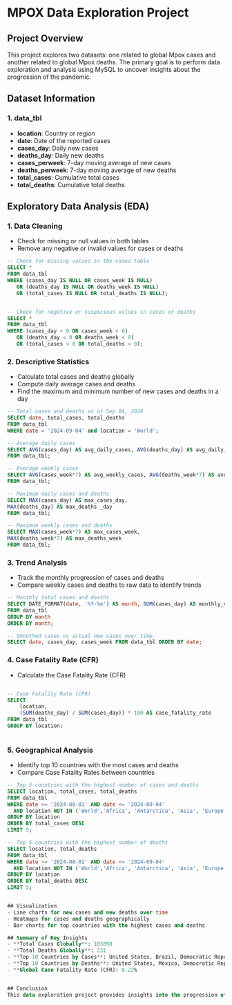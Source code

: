 
# MPOX Data Exploration Project

## Project Overview
This project explores two datasets: one related to global Mpox cases and another related to global Mpox deaths. The primary goal is to perform data exploration and analysis using MySQL to uncover insights about the progression of the pandemic.

## Dataset Information
### 1. data_tbl
- **location**: Country or region
- **date**: Date of the reported cases
- **cases_day**: Daily new cases
- **deaths_day**: Daily new deaths
- **cases_perweek**: 7-day moving average of new cases
- **deaths_perweek**: 7-day moving average of new deaths
- **total_cases**: Cumulative total cases
- **total_deaths**: Cumulative total deaths


## Exploratory Data Analysis (EDA)

### 1. Data Cleaning
- Check for missing or null values in both tables
- Remove any negative or invalid values for cases or deaths
```sql
-- Check for missing values in the cases table
SELECT * 
FROM data_tbl 
WHERE (cases_day IS NULL OR cases_week IS NULL)
   OR (deaths_day IS NULL OR deaths_week IS NULL)
   OR (total_cases IS NULL OR total_deaths IS NULL);


-- Check for negative or suspicious values in cases or deaths
SELECT * 
FROM data_tbl 
WHERE (cases_day < 0 OR cases_week < 0)
   OR (deaths_day < 0 OR deaths_week < 0)
   OR (total_cases < 0 OR total_deaths < 0);

```

### 2. Descriptive Statistics
- Calculate total cases and deaths globally
- Compute daily average cases and deaths
- Find the maximum and minimum number of new cases and deaths in a day
```sql
-- Total cases and deaths as of Sep 04, 2024
SELECT date, total_cases, total_deaths
FROM data_tbl
WHERE date = '2024-09-04' and location = 'World';

-- Average daily cases
SELECT AVG(cases_day) AS avg_daily_cases, AVG(deaths_day) AS avg_daily_deaths
FROM data_tbl;

-- Average weekly cases
SELECT AVG(cases_week*7) AS avg_weekly_cases, AVG(deaths_week*7) AS avg_weekly_deaths
FROM data_tbl;

-- Maximum daily cases and deaths
SELECT MAX(cases_day) AS max_cases_day,
MAX(deaths_day) AS max_deaths _day
FROM data_tbl;

-- Maximum weekly cases and deaths
SELECT MAX(cases_week*7) AS max_cases_week,
MAX(deaths_week*7) AS max_deaths_week
FROM data_tbl;
```

### 3. Trend Analysis
- Track the monthly progression of cases and deaths
- Compare weekly cases and deaths to raw data to identify trends
```sql
-- Monthly total cases and deaths
SELECT DATE_FORMAT(date, '%Y-%m') AS month, SUM(cases_day) AS monthly_cases, SUM(deaths_day) AS monthly_deaths
FROM data_tbl
GROUP BY month
ORDER BY month;

-- Smoothed cases vs actual new cases over time
SELECT date, cases_day, cases_week FROM data_tbl ORDER BY date;
```

### 4. Case Fatality Rate (CFR)
- Calculate the Case Fatality Rate (CFR)
```sql

-- Case Fatality Rate (CFR)
SELECT 
    location, 
    (SUM(deaths_day) / SUM(cases_day)) * 100 AS case_fatality_rate
FROM data_tbl
GROUP BY location;
    
```

### 5. Geographical Analysis
- Identify top 10 countries with the most cases and deaths
- Compare Case Fatality Rates between countries
```sql
-- Top 5 countries with the highest number of cases and deaths
SELECT location, total_cases, total_deaths
FROM data_tbl
WHERE date >= '2024-08-01' AND date <= '2024-09-04'
  AND location NOT IN ('World','Africa', 'Antarctica', 'Asia', 'Europe', 'North America', 'Australia', 'South America')
GROUP BY location
ORDER BY total_cases DESC
LIMIT 5;

-- Top 5 countries with the highest number of deaths
SELECT location, total_deaths
FROM data_tbl
WHERE date >= '2024-08-01' AND date <= '2024-09-04'
  AND location NOT IN ('World','Africa', 'Antarctica', 'Asia', 'Europe', 'North America', 'Australia', 'South America')
GROUP BY location
ORDER BY total_deaths DESC
LIMIT 5;


## Visualization
- Line charts for new cases and new deaths over time
- Heatmaps for cases and deaths geographically
- Bar charts for top countries with the highest cases and deaths

## Summary of Key Insights
- **Total Cases Globally**: 103898
- **Total Deaths Globally**: 231
- **Top 10 Countries by Cases**: United States, Brazil, Democratic Republic of Congo, Colombia, Mexico
- **Top 10 Countries by Deaths**: United States, Mexico, Democratic Republic of Congo, Peru, Brazil
- **Global Case Fatality Rate (CFR): 0.22%


## Conclusion
This data exploration project provides insights into the progression of Mpox across the world, highlighting the hardest-hit regions, global trends, and potential correlations between cases and deaths.
